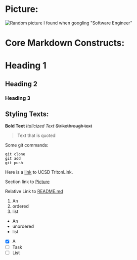 # Picture:
![Random picture I found when googling "Software Engineer"](https://www.dice.com/binaries/medium/content/gallery/dice/insights/2022/09/shutterstock_2079730714.jpg)

# Core Markdown Constructs:
# Heading 1
## Heading 2
### Heading 3

## Styling Texts:
**Bold Text**
_Italicized Text_
~~Strikethrough text~~

> Text that is quoted

Some git commands:
```
git clone
git add
git push
```
Here is a [link](https://students.ucsd.edu/) to UCSD TritonLink.

Section link to [Picture](https://github.com/jordan35chang/CSE110_Lab1/blob/main/index.md#picture)

Relative Link to [README.md](/README.md)

1. An
2. ordered
3. list

- An
- unordered
- list

- [x] A
- [ ] Task
- [ ] List
